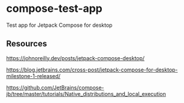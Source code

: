 # compose-test-app
Test app for Jetpack Compose for desktop

## Resources

https://johnoreilly.dev/posts/jetpack-compose-desktop/

https://blog.jetbrains.com/cross-post/jetpack-compose-for-desktop-milestone-1-released/

https://github.com/JetBrains/compose-jb/tree/master/tutorials/Native_distributions_and_local_execution
